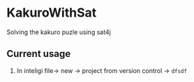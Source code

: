 # KakuroWithSat
Solving the kakuro puzle using sat4j
## Current usage
1. In inteligi file-> new -> project from version control ->
``dfsdf``
